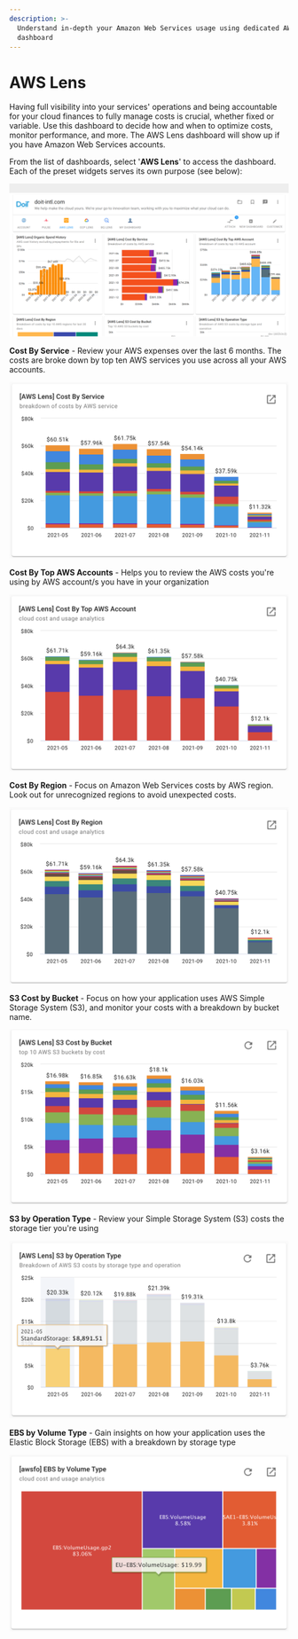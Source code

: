 ```yaml
---
description: >-
  Understand in-depth your Amazon Web Services usage using dedicated AWS Lens
  dashboard
---
```


# AWS Lens

Having full visibility into your services' operations and being accountable for your cloud finances to fully manage costs is crucial, whether fixed or variable. Use this dashboard to decide how and when to optimize costs, monitor performance, and more. The AWS Lens dashboard will show up if you have Amazon Web Services accounts.

From the list of dashboards, select '**AWS Lens**' to access the dashboard. Each of the preset widgets serves its own purpose (see below):

![](../.gitbook/assets/aws-lens-1.png)

**Cost By Service** - Review your AWS expenses over the last 6 months. The costs are broke down by top ten AWS services you use across all your AWS accounts.

![A screenshot of the Cost By Service report](<../.gitbook/assets/image (210).png>)

**Cost By Top AWS Accounts** - Helps you to review the AWS costs you're using by AWS account/s you have in your organization

![A screenshot of the Cost By Top AWS Account report](<../.gitbook/assets/image (170).png>)

**Cost By Region** - Focus on Amazon Web Services costs by AWS region. Look out for unrecognized regions to avoid unexpected costs.

![A screenshot of the Cost By Region report](<../.gitbook/assets/image (207).png>)

**S3 Cost by Bucket** - Focus on how your application uses AWS Simple Storage System (S3), and monitor your costs with a breakdown by bucket name.

![A screenshot of the S3 Cost by Bucket report](<../.gitbook/assets/image (236).png>)

**S3 by Operation Type** - Review your Simple Storage System (S3) costs the storage tier you're using

![A screenshot of the S3 by Operation Type report](<../.gitbook/assets/image (196).png>)

**EBS by Volume Type** - Gain insights on how your application uses the Elastic Block Storage (EBS) with a breakdown by storage type

![A screenshot of the EBS by Volume Type visualization](<../.gitbook/assets/image (231).png>)
